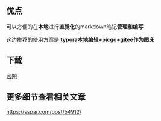 ## 优点

可以方便的在**本地**进行**直觉化**的markdown笔记**管理和编写**

这边推荐的使用方案是 [**typora本地编辑+picgo+gitee作为图床**](https://cuit_icec.gitee.io/icec_wiki/tool/note/markdown/markdown_picbed)

## 下载

[官网](https://www.typora.io/)

## 更多细节查看相关文章

https://sspai.com/post/54912/